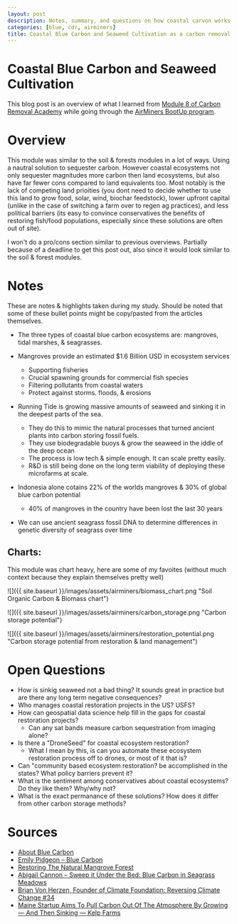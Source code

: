 ```yaml
---
layout: post
description: Notes, summary, and questions on how coastal carvon works as a carbon removal solution.
categories: [blue, cdr, airminers]
title: Coastal Blue Carbon and Seaweed Cultivation as a carbon removal solution [AirMiners Bootup]
---
```


# Coastal Blue Carbon and Seaweed Cultivation
This blog post is an overview of what I learned from [Module 8 of Carbon Removal Academy](http://climatechangeacademy.com/courses/carbon-removal/8) while going through the [AirMiners BootUp program](https://bootup.airminers.org/).


# Overview
This module was similar to the soil & forests modules in a lot of ways. Using a nautral solution to sequester carbon. However coastal ecosystems not only sequester magnitudes more carbon then land ecosystems, but also have far fewer cons compared to land equivalents too. Most notably is the lack of competing land prioities (you dont need to decide whether to use this land to grow food, solar, wind, biochar feedstock), lower upfront capital (unlike in the case of switching a farm over to regen ag practices), and less political barriers (its easy to convince conservatives the benefits of restoring fish/food populations, especially since these solutions are often out of site).

I won't do a pro/cons section similar to previous overviews. Partially because of a deadline to get this post out, also since it would look similar to the soil & forest modules.


# Notes
These are notes & highlights taken during my study. Should be noted that some of these bullet points might be copy/pasted from the articles themselves. 

- The three types of coastal blue carbon ecosystems are: mangroves, tidal marshes, & seagrasses.

- Mangroves provide an estimated $1.6 Billion USD in ecosystem services
    - Supporting fisheries
    - Crucial spawning grounds for commercial fish species
    - Filtering pollutants from coastal waters
    - Protect against storms. floods, & erosions 

- Running Tide is growing massive amounts of seaweed and sinking it in the deepest parts of the sea.
    - They do this to mimic the natural processes that turned ancient plants into carbon storing fossil fuels. 
    - They use biodegradable buoys & grow the seaweed in the iddle of the deep ocean
    - The process is low tech & simple enough. It can scale pretty easily.
    - R&D is still being done on the long term viability of deploying these microfarms at scale. 

- Indonesia alone cotains 22% of the worlds mangroves & 30% of global blue carbon potential
    - 40% of mangroves in the country have been lost the last 30 years 

- We can use ancient seagrass fossil DNA to determine differences in genetic diversity of seagrass over time


## Charts:
This module was chart heavy, here are some of my favoites (without much context because they explain themselves pretty well)

![]({{ site.baseurl }}/images/assets/airminers/biomass_chart.png "Soil Organic Carbon & Biomass chart")

![]({{ site.baseurl }}/images/assets/airminers/carbon_storage.png "Carbon storage potential")

![]({{ site.baseurl }}/images/assets/airminers/restoration_potential.png "Carbon storage potential from restoration & land management")

# Open Questions
- How is sinkig seaweed not a bad thing? It sounds great in practice but are there any long term negative consequences?
- Who manages coastal restoration projects in the US? USFS?
- How can geospatial data science help fill in the gaps for coastal restoration projects?
    - Can any sat bands measure carbon sequestration from imaging alone?
- Is there a "DroneSeed" for coastal ecosystem restoration? 
    - What I mean by this, is can you automate these ecosystem restoration process off to drones, or most of it that is?
- Can "community based ecosystem restoration? be accomplished in the states? What policy barriers prevent it?
- What is the sentiment among conservatives about coastal ecosystems? Do they like them? Why/why not?
- What is the exact permanance of these solutions? How does it differ from other carbon storage methods?

# Sources
- [About Blue Carbon](https://www.thebluecarboninitiative.org/about-blue-carbon)
- [Emily Pidgeon – Blue Carbon](https://www.youtube.com/watch?v=6iXw2BkP-O8)
- [Restoring The Natural Mangrove Forest](https://www.youtube.com/watch?v=Vh7CoPBLQa8)
- [Abigail Cannon – Sweep it Under the Bed: Blue Carbon in Seagrass Meadows](https://www.youtube.com/watch?v=CbyjXI1r9ZE)
- [Brian Von Herzen, Founder of Climate Foundation: Reversing Climate Change #34](https://www.youtube.com/watch?v=sT_K1Sbalkk)
- [Maine Startup Aims To Pull Carbon Out Of The Atmosphere By Growing — And Then Sinking — Kelp Farms](https://www.wbur.org/news/2021/02/16/maine-startup-carbon-kelp)

